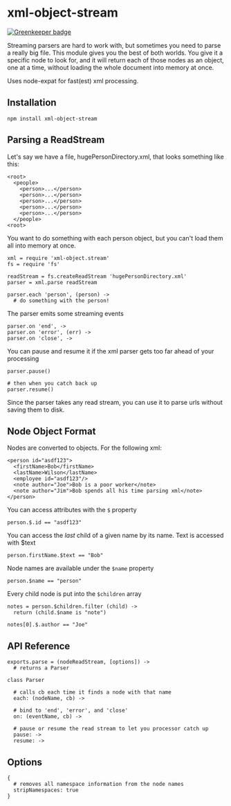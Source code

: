 
xml-object-stream
=================

[![Greenkeeper badge](https://badges.greenkeeper.io/wdhif/xml-object-stream.svg)](https://greenkeeper.io/)

Streaming parsers are hard to work with, but sometimes you need to parse a really big file. This module gives you the best of both worlds. You give it a specific node to look for, and it will return each of those nodes as an object, one at a time, without loading the whole document into memory at once.

Uses node-expat for fast(est) xml processing.

Installation 
------------

    npm install xml-object-stream

Parsing a ReadStream
--------------------

Let's say we have a file, hugePersonDirectory.xml, that looks something like this:

    <root>
      <people>
        <person>...</person>
        <person>...</person>
        <person>...</person>
        <person>...</person>
        <person>...</person>
      </people>
    <root>

You want to do something with each person object, but you can't load them all into memory at once. 

    xml = require 'xml-object.stream'
    fs = require 'fs'

    readStream = fs.createReadStream 'hugePersonDirectory.xml'
    parser = xml.parse readStream

    parser.each 'person', (person) ->
      # do something with the person!

The parser emits some streaming events
    
    parser.on 'end', ->
    parser.on 'error', (err) ->
    parser.on 'close', ->

You can pause and resume it if the xml parser gets too far ahead of your processing

    parser.pause()

    # then when you catch back up
    parser.resume()

Since the parser takes any read stream, you can use it to parse urls without saving them to disk. 

Node Object Format
-----------------

Nodes are converted to objects. For the following xml:

    <person id="asdf123">
      <firstName>Bob</firstName>
      <lastName>Wilson</lastName>
      <employee id="asdf123"/>
      <note author="Joe">Bob is a poor worker</note>
      <note author="Jim">Bob spends all his time parsing xml</note>
    </person>

You can access attributes with the `$` property

    person.$.id == "asdf123"

You can access the *last* child of a given name by its name. Text is accessed with $text
  
    person.firstName.$text == "Bob"

Node names are available under the `$name` property

    person.$name == "person"

Every child node is put into the `$children` array

    notes = person.$children.filter (child) ->
      return (child.$name is "note")

    notes[0].$.author == "Joe"

API Reference
-------------

    exports.parse = (nodeReadStream, [options]) ->
      # returns a Parser

    class Parser

      # calls cb each time it finds a node with that name
      each: (nodeName, cb) ->

      # bind to 'end', 'error', and 'close'
      on: (eventName, cb) ->

      # pause or resume the read stream to let you processor catch up
      pause: ->
      resume: ->
      

Options
----------

    {
      # removes all namespace information from the node names
      stripNamespaces: true
    }

    
